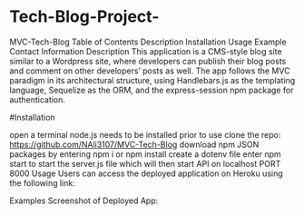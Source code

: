 # Tech-Blog-Project-

MVC-Tech-Blog
Table of Contents
Description
Installation
Usage
Example
Contact Information
Description
This application is a CMS-style blog site similar to a Wordpress site, where developers can publish their blog posts and comment on other developers’ posts as well. The app follows the MVC paradigm in its architectural structure, using Handlebars.js as the templating language, Sequelize as the ORM, and the express-session npm package for authentication.

#Installation

open a terminal
node.js needs to be installed prior to use
clone the repo: https://github.com/NAli3107/MVC-Tech-Blog
download npm JSON packages by entering npm i or npm install
create a dotenv file
enter npm start to start the server.js file which will then start API on localhost PORT 8000
Usage
Users can access the deployed application on Heroku using the following link:


Examples
Screenshot of Deployed App:
